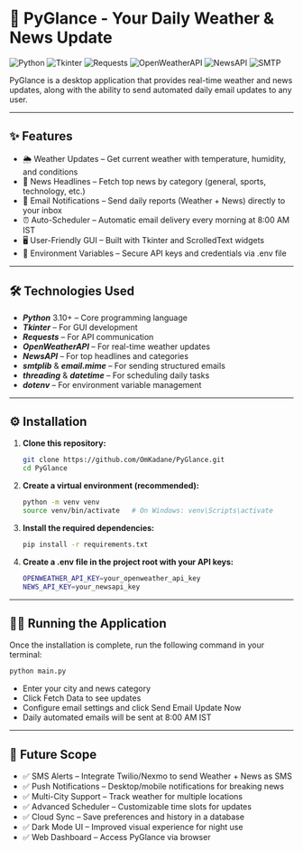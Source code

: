 # 👀 PyGlance - Your Daily Weather & News Update

![Python](https://img.shields.io/badge/Python-3.10+-blue?logo=python&logoColor=white) 
![Tkinter](https://img.shields.io/badge/GUI-Tkinter-red.svg) 
![Requests](https://img.shields.io/badge/Requests-HTTP-blue?logo=python&logoColor=white) 
![OpenWeatherAPI](https://img.shields.io/badge/API-OpenWeather-orange?logo=cloud&logoColor=white) 
![NewsAPI](https://img.shields.io/badge/API-NewsAPI-yellow?logo=news&logoColor=black) 
![SMTP](https://img.shields.io/badge/Email-SMTP-green?logo=gmail&logoColor=white)  

PyGlance is a desktop application that provides real-time weather and news updates, along with the ability to send automated daily email updates to any user.

---

## ✨ Features

* 🌦 Weather Updates – Get current weather with temperature, humidity, and conditions
* 📰 News Headlines – Fetch top news by category (general, sports, technology, etc.)
* 📧 Email Notifications – Send daily reports (Weather + News) directly to your inbox
* ⏰ Auto-Scheduler – Automatic email delivery every morning at 8:00 AM IST
* 🖥️ User-Friendly GUI – Built with Tkinter and ScrolledText widgets
* 🔑 Environment Variables – Secure API keys and credentials via .env file

---

## 🛠️ Technologies Used

- ***Python*** 3.10+ – Core programming language
- ***Tkinter*** – For GUI development
- ***Requests*** – For API communication
- ***OpenWeatherAPI*** – For real-time weather updates
- ***NewsAPI*** – For top headlines and categories
- ***smtplib*** & ***email.mime*** – For sending structured emails
- ***threading*** & ***datetime*** – For scheduling daily tasks
- ***dotenv*** – For environment variable management

---

## ⚙️ Installation

1. **Clone this repository:**
    ```bash
    git clone https://github.com/OmKadane/PyGlance.git
    cd PyGlance
    ```
2. **Create a virtual environment (recommended):**
    ```bash
    python -m venv venv
    source venv/bin/activate   # On Windows: venv\Scripts\activate
    ```
3. **Install the required dependencies:**
    ```bash
    pip install -r requirements.txt
    ```
4. **Create a .env file in the project root with your API keys:**
    ```bash
    OPENWEATHER_API_KEY=your_openweather_api_key
    NEWS_API_KEY=your_newsapi_key
    ```

---

## 🏃‍♂️ Running the Application

Once the installation is complete, run the following command in your terminal:
```bash
python main.py
```
* Enter your city and news category
* Click Fetch Data to see updates
* Configure email settings and click Send Email Update Now
* Daily automated emails will be sent at 8:00 AM IST

---

## 🔮 Future Scope

* ✅ SMS Alerts – Integrate Twilio/Nexmo to send Weather + News as SMS
* ✅ Push Notifications – Desktop/mobile notifications for breaking news
* ✅ Multi-City Support – Track weather for multiple locations
* ✅ Advanced Scheduler – Customizable time slots for updates
* ✅ Cloud Sync – Save preferences and history in a database
* ✅ Dark Mode UI – Improved visual experience for night use
* ✅ Web Dashboard – Access PyGlance via browser
